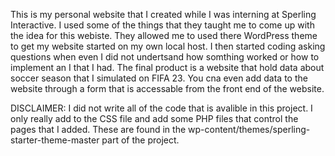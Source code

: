 This is my personal website that I created while I was interning at Sperling Interactive. I used some of the things that they taught me to come up with the idea for this webiste. They allowed me to used there WordPress theme to get my website started on my own local host. I then started coding asking questions when even I did not undertsand how somthing worked or how to implement an I that I had. The final product is a website that hold data about soccer season that I simulated on FIFA 23. You cna even add data to the website through a form that is accessable from the front end of the website.

DISCLAIMER:
I did not write all of the code that is avalible in this project. I only really add to the CSS file and add some PHP files that control the pages that I added. These are found in the wp-content/themes/sperling-starter-theme-master part of the project.
